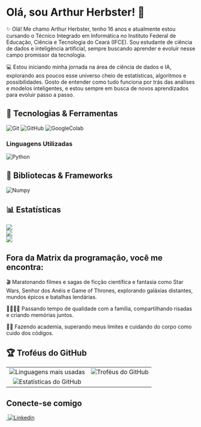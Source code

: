 # Olá, sou Arthur Herbster! 👋
✨ Olá! Me chamo Arthur Herbster, tenho 16 anos e atualmente estou cursando o Técnico Integrado em Informática no Instituto Federal de Educação, Ciência e Tecnologia do Ceará (IFCE).
Sou estudante de ciência de dados e inteligência artificial, sempre buscando aprender e evoluir nesse campo promissor da tecnologia.

💻 Estou iniciando minha jornada na área de ciência de dados e IA, explorando aos poucos esse universo cheio de estatísticas, algoritmos e possibilidades. Gosto de entender como tudo funciona por trás das análises e modelos inteligentes, e estou sempre em busca de novos aprendizados para evoluir passo a passo.
## 🚀 Tecnologias & Ferramentas
![Git](https://img.shields.io/badge/Git-F05032?style=for-the-badge&logo=git&logoColor=white)
![GitHub](https://img.shields.io/badge/GitHub-181717?style=for-the-badge&logo=github&logoColor=white)
![GoogleColab](https://img.shields.io/badge/Google%20Colab-%23F9A825.svg?style=for-the-badge&logo=googlecolab&logoColor=white)

### Linguagens Utilizadas
![Python](https://img.shields.io/badge/python-3676A0?style=for-the-badge&logo=python&logoColor=white)

## 📒 Bibliotecas & Frameworks
![Numpy](https://img.shields.io/badge/numpy-%23013243.svg?style=for-the-badge&logo=numpy&logoColor=white)



## 📊 Estatísticas
![](https://github-readme-stats.vercel.app/api?username=DevHerbster&theme=dark&hideborder=false&include_all_comits=false&count_private=false)<br/>
![](https://github-readme-streak-stats.herokuapp.com/?user=DevHerbster&theme=dark&hide_border=false)<br>
![](https://github-readme-stats.vercel.app/api/top-langs/?username=DevHerbster&theme=dark&hide_border=false&include_all_commits=false&count_private=false&layout=compact)<br>

 ## Fora da Matrix da programação, você me encontra:

🎬 Maratonando filmes e sagas de ficção científica e fantasia como Star Wars, Senhor dos Anéis e Game of Thrones, explorando galáxias distantes, mundos épicos e batalhas lendárias.

👨‍👩‍👧‍👦 Passando tempo de qualidade com a família, compartilhando risadas e criando memórias juntos.

🏋‍♂ Fazendo academia, superando meus limites e cuidando do corpo como cuido dos códigos.

## 🏆 Troféus do GitHub
<table align="center">
  <tr>
    <td align="center">
      <img src="https://github-readme-stats.vercel.app/api/top-langs/?username=DevHerbster&layout=compact&theme=radical" alt="Linguagens mais usadas"/>
    </td>
    <td align="center">
      <img src="https://github-profile-trophy.vercel.app/?username=DevHerbster&theme=radical&column=3&margin-w=15&margin-h=15" alt="Troféus do GitHub"/>
    </td>
  </tr>
  <tr>
    <td align="center">
      <img src="https://github-readme-stats.vercel.app/api?username=DevHerbster&show_icons=true&theme=radical" alt="Estatísticas do GitHub" />
    </td>
  </tr>
</table>

## Conecte-se comigo
­<a href= "https://www.linkedin.com/in/arthur-herbster-undefined-97ab49301/">
  ![Linkedin](https://img.shields.io/badge/Linkedin-0077B5?style=for-the-badge&logo=linkedin&logoColor=white)
   </a>




